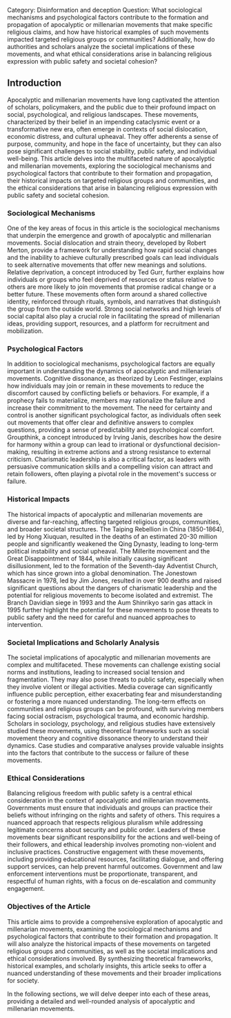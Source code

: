 Category: Disinformation and deception
Question: What sociological mechanisms and psychological factors contribute to the formation and propagation of apocalyptic or millenarian movements that make specific religious claims, and how have historical examples of such movements impacted targeted religious groups or communities? Additionally, how do authorities and scholars analyze the societal implications of these movements, and what ethical considerations arise in balancing religious expression with public safety and societal cohesion?


## Introduction

Apocalyptic and millenarian movements have long captivated the attention of scholars, policymakers, and the public due to their profound impact on social, psychological, and religious landscapes. These movements, characterized by their belief in an impending cataclysmic event or a transformative new era, often emerge in contexts of social dislocation, economic distress, and cultural upheaval. They offer adherents a sense of purpose, community, and hope in the face of uncertainty, but they can also pose significant challenges to social stability, public safety, and individual well-being. This article delves into the multifaceted nature of apocalyptic and millenarian movements, exploring the sociological mechanisms and psychological factors that contribute to their formation and propagation, their historical impacts on targeted religious groups and communities, and the ethical considerations that arise in balancing religious expression with public safety and societal cohesion.

### Sociological Mechanisms

One of the key areas of focus in this article is the sociological mechanisms that underpin the emergence and growth of apocalyptic and millenarian movements. Social dislocation and strain theory, developed by Robert Merton, provide a framework for understanding how rapid social changes and the inability to achieve culturally prescribed goals can lead individuals to seek alternative movements that offer new meanings and solutions. Relative deprivation, a concept introduced by Ted Gurr, further explains how individuals or groups who feel deprived of resources or status relative to others are more likely to join movements that promise radical change or a better future. These movements often form around a shared collective identity, reinforced through rituals, symbols, and narratives that distinguish the group from the outside world. Strong social networks and high levels of social capital also play a crucial role in facilitating the spread of millenarian ideas, providing support, resources, and a platform for recruitment and mobilization.

### Psychological Factors

In addition to sociological mechanisms, psychological factors are equally important in understanding the dynamics of apocalyptic and millenarian movements. Cognitive dissonance, as theorized by Leon Festinger, explains how individuals may join or remain in these movements to reduce the discomfort caused by conflicting beliefs or behaviors. For example, if a prophecy fails to materialize, members may rationalize the failure and increase their commitment to the movement. The need for certainty and control is another significant psychological factor, as individuals often seek out movements that offer clear and definitive answers to complex questions, providing a sense of predictability and psychological comfort. Groupthink, a concept introduced by Irving Janis, describes how the desire for harmony within a group can lead to irrational or dysfunctional decision-making, resulting in extreme actions and a strong resistance to external criticism. Charismatic leadership is also a critical factor, as leaders with persuasive communication skills and a compelling vision can attract and retain followers, often playing a pivotal role in the movement's success or failure.

### Historical Impacts

The historical impacts of apocalyptic and millenarian movements are diverse and far-reaching, affecting targeted religious groups, communities, and broader societal structures. The Taiping Rebellion in China (1850-1864), led by Hong Xiuquan, resulted in the deaths of an estimated 20-30 million people and significantly weakened the Qing Dynasty, leading to long-term political instability and social upheaval. The Millerite movement and the Great Disappointment of 1844, while initially causing significant disillusionment, led to the formation of the Seventh-day Adventist Church, which has since grown into a global denomination. The Jonestown Massacre in 1978, led by Jim Jones, resulted in over 900 deaths and raised significant questions about the dangers of charismatic leadership and the potential for religious movements to become isolated and extremist. The Branch Davidian siege in 1993 and the Aum Shinrikyo sarin gas attack in 1995 further highlight the potential for these movements to pose threats to public safety and the need for careful and nuanced approaches to intervention.

### Societal Implications and Scholarly Analysis

The societal implications of apocalyptic and millenarian movements are complex and multifaceted. These movements can challenge existing social norms and institutions, leading to increased social tension and fragmentation. They may also pose threats to public safety, especially when they involve violent or illegal activities. Media coverage can significantly influence public perception, either exacerbating fear and misunderstanding or fostering a more nuanced understanding. The long-term effects on communities and religious groups can be profound, with surviving members facing social ostracism, psychological trauma, and economic hardship. Scholars in sociology, psychology, and religious studies have extensively studied these movements, using theoretical frameworks such as social movement theory and cognitive dissonance theory to understand their dynamics. Case studies and comparative analyses provide valuable insights into the factors that contribute to the success or failure of these movements.

### Ethical Considerations

Balancing religious freedom with public safety is a central ethical consideration in the context of apocalyptic and millenarian movements. Governments must ensure that individuals and groups can practice their beliefs without infringing on the rights and safety of others. This requires a nuanced approach that respects religious pluralism while addressing legitimate concerns about security and public order. Leaders of these movements bear significant responsibility for the actions and well-being of their followers, and ethical leadership involves promoting non-violent and inclusive practices. Constructive engagement with these movements, including providing educational resources, facilitating dialogue, and offering support services, can help prevent harmful outcomes. Government and law enforcement interventions must be proportionate, transparent, and respectful of human rights, with a focus on de-escalation and community engagement.

### Objectives of the Article

This article aims to provide a comprehensive exploration of apocalyptic and millenarian movements, examining the sociological mechanisms and psychological factors that contribute to their formation and propagation. It will also analyze the historical impacts of these movements on targeted religious groups and communities, as well as the societal implications and ethical considerations involved. By synthesizing theoretical frameworks, historical examples, and scholarly insights, this article seeks to offer a nuanced understanding of these movements and their broader implications for society.

In the following sections, we will delve deeper into each of these areas, providing a detailed and well-rounded analysis of apocalyptic and millenarian movements.

